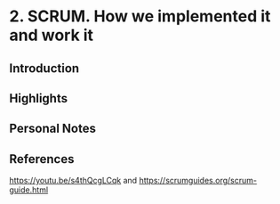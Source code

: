 
# 2. SCRUM. How we implemented it and work it

## Introduction


## Highlights


## Personal Notes


## References
https://youtu.be/s4thQcgLCqk
and
https://scrumguides.org/scrum-guide.html
